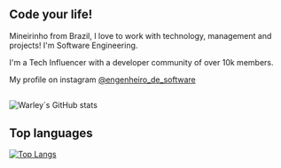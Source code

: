 ## Code your life! 

<div> <p> Mineirinho from Brazil, I love to work with technology, management and projects! I'm Software Engineering.</p>
<p>I'm a Tech Influencer with a developer community of over 10k members. </p>
  
  
</div>

My profile on instagram [@engenheiro_de_software](https://www.instagram.com/engenheiro_de_software/) 


##

![Warley´s GitHub stats](https://github-readme-stats.vercel.app/api?username=WarleyLeandro&show_icons=true&theme=radical)

## Top languages

[![Top Langs](https://github-readme-stats.vercel.app/api/top-langs/?username=WarleyLeandro&langs_count=12)](https://github.com/WarleyLeandro/github-readme-stats)

